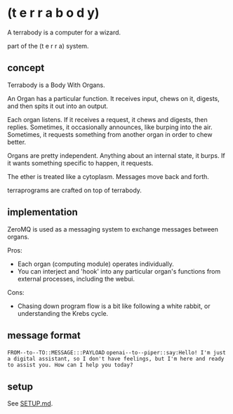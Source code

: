 
# (t e r r a b o d y)

A terrabody is a computer for a wizard. 

part of the (t e r r a) system.



## concept

Terrabody is a Body With Organs. 

An Organ has a particular function. It receives input, chews on it, digests, and then spits it out into an output. 

Each organ listens. 
If it receives a request, it chews and digests, then replies. 
Sometimes, it occasionally announces, like burping into the air. 
Sometimes, it requests something from another organ in order to chew better. 

Organs are pretty independent. Anything about an internal state, it burps. If it wants something specific to happen, it requests. 

The ether is treated like a cytoplasm. Messages move back and forth. 

terraprograms are crafted on top of terrabody.

## implementation

ZeroMQ is used as a messaging system to exchange messages between organs. 

Pros:
- Each organ (computing module) operates individually.
- You can interject and 'hook' into any particular organ's functions from external processes, including the webui.

Cons:
- Chasing down program flow is a bit like following a white rabbit, or understanding the Krebs cycle.

## message format

`FROM--to--TO::MESSAGE:::PAYLOAD`
`openai--to--piper::say:Hello! I'm just a digital assistant, so I don't have feelings, but I'm here and ready to assist you. How can I help you today?`

<!---

```
{ 
  "from": "organ A",
  "to": "organ B", // optional 
  "subject": "received",
  "data": obj, // optional
}
```
Example 1: from GPIO broadcasting a button push

```
{ 
  "from": "gpio",
  "subject": "button1_held",
}
```
Example 2: from whisper.cpp transcribing message

```
{ 
  "from": "whisper",
  "subject": "transcribed",
  "data": {
    "text": "Hello world!".
  }
}
```
Example 3: a request to piper to vocalize a message
```
{ 
  "from": "webui",
  "to": "piper",
  "subject": "vocalize",
  "data": {
    "text": "Hi! How are you?".
  }
}
```
NOTE: `zmq_switchboard` will automatically add timestamps.
-->
## setup

See [SETUP.md](SETUP.md).
